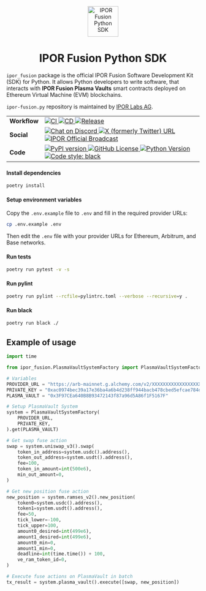 <p align="center">
    <img height="80px" width="80px" src="https://ipor.io/images/ipor-fusion.svg" alt="IPOR Fusion Python SDK"/>
    <h1 align="center">IPOR Fusion Python SDK</h1>
</p>

`ipor_fusion` package is the official IPOR Fusion Software Development Kit (SDK) for Python. It allows Python 
developers to 
write software, that interacts with **IPOR Fusion Plasma Vaults** smart contracts deployed on Ethereum Virtual 
Machine (EVM) blockchains.

`ipor-fusion.py` repository is maintained by <a href="https://ipor.io">IPOR Labs AG</a>.

<table>
  <tr>
    <td><strong>Workflow</strong></td>
    <td>
        <a href="https://github.com/IPOR-Labs/ipor-fusion.py/actions/workflows/ci.yml">
            <img src="https://github.com/IPOR-Labs/ipor-fusion.py/actions/workflows/ci.yml/badge.svg" alt="CI">
        </a>
        <a href="https://github.com/IPOR-Labs/ipor-fusion.py/actions/workflows/cd.yml">
            <img src="https://github.com/IPOR-Labs/ipor-fusion.py/actions/workflows/cd.yml/badge.svg" alt="CD">
        </a>
        <a href="https://github.com/IPOR-Labs/ipor-fusion.py/actions/workflows/release.yml">
            <img src="https://github.com/IPOR-Labs/ipor-fusion.py/actions/workflows/release.yml/badge.svg" 
alt="Release">
        </a>
    </td>
  </tr>
  <tr>
    <td><strong>Social</strong></td>
    <td>
        <a href="https://discord.com/invite/bSKzq6UMJ3">
            <img alt="Chat on Discord" src="https://img.shields.io/discord/832532271734587423?logo=discord&logoColor=white">
        </a>
        <a href="https://x.com/ipor_io">
            <img alt="X (formerly Twitter) URL" src="https://img.shields.io/twitter/url?url=https%3A%2F%2Fx.com%2Fipor_io&style=flat&logo=x&label=%40ipor_io&color=green">
        </a>
        <a href="https://t.me/IPOR_official_broadcast">
            <img alt="IPOR Official Broadcast" src="https://img.shields.io/badge/-t?logo=telegram&logoColor=white&logoSize=%3D&label=ipor">
        </a>
    </td>
  </tr>
  <tr>
    <td><strong>Code</strong></td>
    <td>
        <a href="https://pypi.org/project/ipor-fusion/">
            <img alt="PyPI version" src="https://img.shields.io/pypi/v/ipor-fusion?color=blue">
        </a>
        <a href="https://github.com/IPOR-Labs/ipor-fusion.py/blob/main/LICENSE">
            <img alt="GitHub License" src="https://img.shields.io/github/license/IPOR-Labs/ipor-fusion?color=blue">
        </a>
        <a href="https://pypi.org/project/ipor-fusion/">
            <img alt="Python Version" src="https://img.shields.io/pypi/pyversions/ipor-fusion">
        </a>
        <a href="https://github.com/IPOR-Labs/ipor-fusion.py/blob/main/pyproject.toml">
            <img alt="Code style: black" src="https://img.shields.io/badge/code%20style-black-000000.svg">
        </a>
    </td>
  </tr>
</table>

#### Install dependencies

```bash
poetry install
```

#### Setup environment variables

Copy the `.env.example` file to `.env` and fill in the required provider URLs:

```bash
cp .env.example .env
```

Then edit the `.env` file with your provider URLs for Ethereum, Arbitrum, and Base networks.


#### Run tests

```bash
poetry run pytest -v -s
```

#### Run pylint

```bash 
poetry run pylint --rcfile=pylintrc.toml --verbose --recursive=y .
```

#### Run black

```bash 
poetry run black ./
```

## Example of usage

```python
import time

from ipor_fusion.PlasmaVaultSystemFactory import PlasmaVaultSystemFactory

# Variables
PROVIDER_URL = "https://arb-mainnet.g.alchemy.com/v2/XXXXXXXXXXXXXXXXXXXXXXXX"
PRIVATE_KEY = "0xac0974bec39a17e36ba4a6b4d238ff944bacb478cbed5efcae784d7bf4f2ff80"
PLASMA_VAULT = "0x3F97CEa640B8B93472143f87a96d5A86f1F5167F"

# Setup PlasmaVault System
system = PlasmaVaultSystemFactory(
    PROVIDER_URL,
    PRIVATE_KEY,
).get(PLASMA_VAULT)

# Get swap fuse action
swap = system.uniswap_v3().swap(
    token_in_address=system.usdc().address(),
    token_out_address=system.usdt().address(),
    fee=100,
    token_in_amount=int(500e6),
    min_out_amount=0,
)

# Get new position fuse action
new_position = system.ramses_v2().new_position(
    token0=system.usdc().address(),
    token1=system.usdt().address(),
    fee=50,
    tick_lower=-100,
    tick_upper=100,
    amount0_desired=int(499e6),
    amount1_desired=int(499e6),
    amount0_min=0,
    amount1_min=0,
    deadline=int(time.time()) + 100,
    ve_ram_token_id=0,
)

# Execute fuse actions on PlasmaVault in batch
tx_result = system.plasma_vault().execute([swap, new_position])


```
